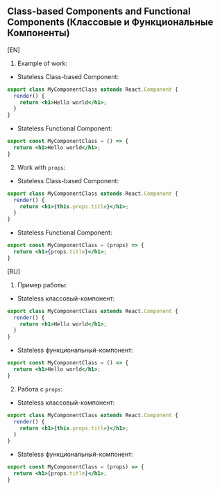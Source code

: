 ## Class-based Components and Functional Components (Классовые и Функциональные Компоненты)

[EN] 

1. Example of work:

* Stateless Class-based Component:

```jsx
export class MyComponentClass extends React.Component {
  render() {
    return <h1>Hello world</h1>;
  }
}
```

* Stateless Functional Component: 

```jsx
export const MyComponentClass = () => {
  return <h1>Hello world</h1>;
}
```

2. Work with `props`:

* Stateless Class-based Component:

```jsx
export class MyComponentClass extends React.Component {
  render() {
    return <h1>{this.props.title}</h1>;
  }
}
```

* Stateless Functional Component: 

```jsx
export const MyComponentClass = (props) => {
  return <h1>{props.title}</h1>;
}
```

[RU]

1. Пример работы:

* Stateless классовый-компонент:

```jsx
export class MyComponentClass extends React.Component {
  render() {
    return <h1>Hello world</h1>;
  }
}
```

* Stateless функциональный-компонент: 

```jsx
export const MyComponentClass = () => {
  return <h1>Hello world</h1>;
}
```

2. Работа с `props`:

* Stateless классовый-компонент:

```jsx
export class MyComponentClass extends React.Component {
  render() {
    return <h1>{this.props.title}</h1>;
  }
}
```

* Stateless  функциональный-компонент: 

```jsx
export const MyComponentClass = (props) => {
  return <h1>{props.title}</h1>;
}
```
